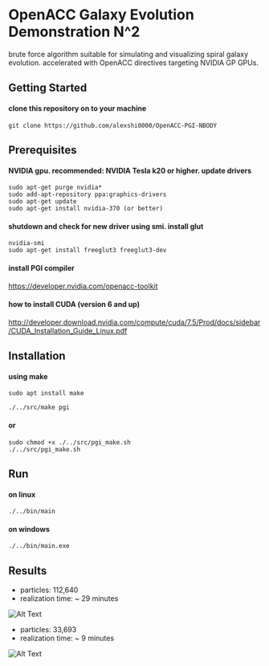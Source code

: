 # OpenACC Galaxy Evolution Demonstration N^2
brute force algorithm suitable for simulating and visualizing spiral galaxy evolution. accelerated with OpenACC directives targeting NVIDIA GP GPUs.
## Getting Started
#### clone this repository on to your machine
```
git clone https://github.com/alexshi0000/OpenACC-PGI-NBODY
```
## Prerequisites
#### NVIDIA gpu. recommended: NVIDIA Tesla k20 or higher. update drivers
```
sudo apt-get purge nvidia* 
sudo add-apt-repository ppa:graphics-drivers
sudo apt-get update
sudo apt-get install nvidia-370 (or better)
```
#### shutdown and check for new driver using smi. install glut
```
nvidia-smi
sudo apt-get install freeglut3 freeglut3-dev
```
#### install PGI compiler

https://developer.nvidia.com/openacc-toolkit

#### how to install CUDA (version 6 and up)

http://developer.download.nvidia.com/compute/cuda/7.5/Prod/docs/sidebar/CUDA_Installation_Guide_Linux.pdf

## Installation
#### using make
```
sudo apt install make
```

```
./../src/make pgi
```
#### or
```
sudo chmod +x ./../src/pgi_make.sh
./../src/pgi_make.sh
```
## Run
#### on linux
```
./../bin/main
```
#### on windows
```
./../bin/main.exe
```

## Results
 - particles: 112,640 
 - realization time: ~ 29 minutes
 
![Alt Text](https://github.com/alexshi0000/OpenACC-PGI-NBODY/blob/master/test/galaxyevo1.gif) 

- particles: 33,693
- realization time: ~ 9 minutes

![Alt Text](https://github.com/alexshi0000/OpenACC-PGI-NBODY/blob/master/test/galaxyevo3.gif)
